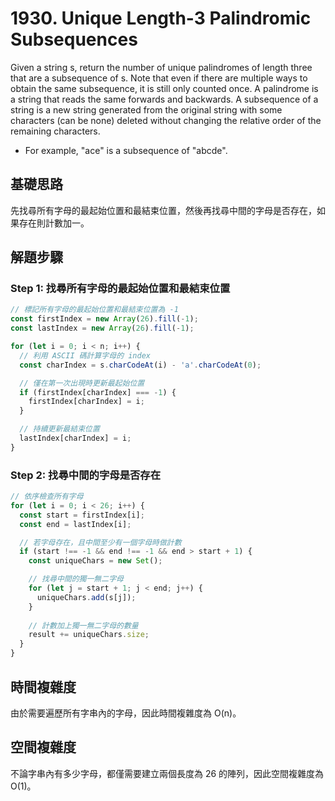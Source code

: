 # 1930. Unique Length-3 Palindromic Subsequences

Given a string s, return the number of unique palindromes of length three that are a subsequence of s.
Note that even if there are multiple ways to obtain the same subsequence, it is still only counted once.
A palindrome is a string that reads the same forwards and backwards.
A subsequence of a string is a new string generated from the original string with some characters (can be none) deleted without changing the relative order of the remaining characters.
 * For example, "ace" is a subsequence of "abcde".

## 基礎思路
先找尋所有字母的最起始位置和最結束位置，然後再找尋中間的字母是否存在，如果存在則計數加一。

## 解題步驟

### Step 1: 找尋所有字母的最起始位置和最結束位置

```typescript
// 標記所有字母的最起始位置和最結束位置為 -1
const firstIndex = new Array(26).fill(-1);
const lastIndex = new Array(26).fill(-1);

for (let i = 0; i < n; i++) {
  // 利用 ASCII 碼計算字母的 index
  const charIndex = s.charCodeAt(i) - 'a'.charCodeAt(0);

  // 僅在第一次出現時更新最起始位置
  if (firstIndex[charIndex] === -1) {
    firstIndex[charIndex] = i;
  }

  // 持續更新最結束位置
  lastIndex[charIndex] = i;
}
```

### Step 2: 找尋中間的字母是否存在

```typescript
// 依序檢查所有字母
for (let i = 0; i < 26; i++) {
  const start = firstIndex[i];
  const end = lastIndex[i];

  // 若字母存在，且中間至少有一個字母時做計數
  if (start !== -1 && end !== -1 && end > start + 1) {
    const uniqueChars = new Set();

    // 找尋中間的獨一無二字母
    for (let j = start + 1; j < end; j++) {
      uniqueChars.add(s[j]);
    }
    
    // 計數加上獨一無二字母的數量
    result += uniqueChars.size;
  }
}
```

## 時間複雜度
由於需要遍歷所有字串內的字母，因此時間複雜度為 O(n)。

## 空間複雜度
不論字串內有多少字母，都僅需要建立兩個長度為 26 的陣列，因此空間複雜度為 O(1)。
